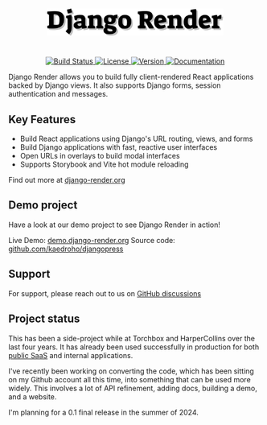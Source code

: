 <h1 align="center">
    <picture>
        <source media="(prefers-color-scheme: light)" srcset="website/static/img/django-render-text-black.svg">
        <source media="(prefers-color-scheme: dark)" srcset="website/static/img/django-render-text.svg">
        <img width="350" src="website/static/img/django-render-text-black.svg" alt="Django Render">
    </picture>
</h1>

<p align="center">
    <br>
    <a href="https://github.com/kaedroho/django-render/actions">
        <img src="https://github.com/kaedroho/django-render/workflows/Django%20Render%20CI/badge.svg" alt="Build Status" />
    </a>
    <a href="https://opensource.org/licenses/BSD-3-Clause">
        <img src="https://img.shields.io/badge/license-BSD-blue.svg" alt="License" />
    </a>
    <a href="https://pypi.python.org/pypi/djrender/">
        <img src="https://img.shields.io/pypi/v/djrender.svg" alt="Version" />
    </a>
    <a href="https://pypi.python.org/pypi/djrender/">
        <img src="https://img.shields.io/badge/Documentation-blue" alt="Documentation" />
    </a>
</p>

Django Render allows you to build fully client-rendered React applications backed by Django views.
It also supports Django forms, session authentication and messages.

## Key Features

 - Build React applications using Django's URL routing, views, and forms
 - Build Django applications with fast, reactive user interfaces
 - Open URLs in overlays to build modal interfaces
 - Supports Storybook and Vite hot module reloading

Find out more at [django-render.org](https://django-render.org)

## Demo project

Have a look at our demo project to see Django Render in action!

Live Demo: [demo.django-render.org](https://demo.django-render.org)
Source code: [github.com/kaedroho/djangopress](https://github.com/kaedroho/djangopress)

## Support

For support, please reach out to us on [GitHub discussions](https://github.com/kaedroho/django-render/discussions)

## Project status

This has been a side-project while at Torchbox and HarperCollins over the last four years. It has already been used successfully in production for both [public SaaS](https://app.wagtail.build) and internal applications.

I've recently been working on converting the code, which has been sitting on my Github account all this time, into something that can be used more widely. This involves a lot of API refinement, adding docs, building a demo, and a website.

I'm planning for a 0.1 final release in the summer of 2024.
